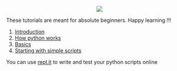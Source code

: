 <p align="center">
<img src="https://raw.githubusercontent.com/aiq-lti/python-tutorials/master/images/python.png" />
</p>

These tutorials are meant for absolute beginners. Happy learning !!!

1. [Introduction](https://github.com/aiq-lti/python-tutorials/blob/master/introduction.md)
2. [How python works](https://github.com/aiq-lti/python-tutorials/blob/master/how-it-works.md)
3. [Basics](https://github.com/aiq-lti/python-tutorials/blob/master/basics.md)
4. [Starting with simple scripts](https://github.com/aiq-lti/python-tutorials/blob/master/starting-with-simple-scripts.md)

You can use [repl.it](https://repl.it/languages/python) to write and test your python scripts online
